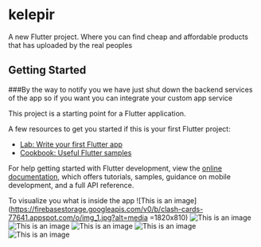 # kelepir

A new Flutter project. Where you can find cheap and affordable products that has uploaded by the real peoples 

## Getting Started

###By the way to notify you we have just shut down the backend services of the app so if you want you can integrate your custom app service 

This project is a starting point for a Flutter application.

A few resources to get you started if this is your first Flutter project:

- [Lab: Write your first Flutter app](https://docs.flutter.dev/get-started/codelab)
- [Cookbook: Useful Flutter samples](https://docs.flutter.dev/cookbook)

For help getting started with Flutter development, view the
[online documentation](https://docs.flutter.dev/), which offers tutorials,
samples, guidance on mobile development, and a full API reference.

To visualize you what is inside the app
![This is an image](https://firebasestorage.googleapis.com/v0/b/clash-cards-77641.appspot.com/o/img_1.jpg?alt=media =1820x810)
![This is an image](https://firebasestorage.googleapis.com/v0/b/clash-cards-77641.appspot.com/o/img_2.jpg?alt=media)
![This is an image](https://firebasestorage.googleapis.com/v0/b/clash-cards-77641.appspot.com/o/img_3.jpg?alt=media)
![This is an image](https://firebasestorage.googleapis.com/v0/b/clash-cards-77641.appspot.com/o/img_4.jpg?alt=media)
![This is an image](https://firebasestorage.googleapis.com/v0/b/clash-cards-77641.appspot.com/o/img_5.jpg?alt=media)
![This is an image](https://firebasestorage.googleapis.com/v0/b/clash-cards-77641.appspot.com/o/img_6.jpg?alt=media)
